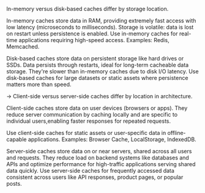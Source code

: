In-memory versus disk-based caches differ by storage location.

In-memory caches store data in RAM, providing extremely fast access with low latency (microseconds to milliseconds).
Storage is volatile: data is lost on restart unless persistence is enabled. 
Use in-memory caches for real-time applications requiring high-speed access. Examples: Redis, Memcached.




Disk-based caches store data on persistent storage like hard drives or SSDs. 
Data persists through restarts, ideal for long-term cacheable data storage.
They're slower than in-memory caches due to disk I/O latency. 
Use disk-based caches for large datasets or static assets where persistence matters more than speed.





-> Client-side versus server-side caches differ by location in architecture.

Client-side caches store data on user devices (browsers or apps). 
They reduce server communication by caching locally and are specific to individual users,enabling faster responses for repeated requests. 

Use client-side caches for static assets or user-specific data in offline-capable applications. 
Examples: Browser Cache, LocalStorage, IndexedDB.



Server-side caches store data on or near servers, shared across all users and requests.
They reduce load on backend systems like databases and APIs and optimize performance for high-traffic applications serving shared data quickly. 
Use server-side caches for frequently accessed data consistent across users like API responses, product pages, or popular posts. 
